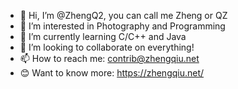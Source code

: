 - 👋 Hi, I’m @ZhengQ2, you can call me Zheng or QZ
- 👀 I’m interested in Photography and Programming
- 🌱 I’m currently learning C/C++ and Java
- 💞️ I’m looking to collaborate on everything!
- 📫 How to reach me: contrib@zhengqiu.net
- 😊 Want to know more: https://zhengqiu.net/

<!---
ZhengQ2/ZhengQ2 is a ✨ special ✨ repository because its `README.md` (this file) appears on your GitHub profile.
You can click the Preview link to take a look at your changes.
--->
